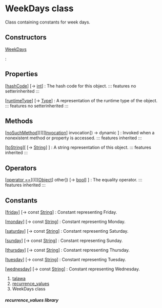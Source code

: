 
<div>

# WeekDays class

</div>


Class containing constants for week days.



## Constructors

[WeekDays](../constants_recurrence_values/WeekDays/WeekDays.md)

:   



## Properties

[[hashCode](https://api.flutter.dev/flutter/dart-core/Object/hashCode.html)] [→ [int](https://api.flutter.dev/flutter/dart-core/int-class.html)]
:   The hash code for this object.
    ::: features
    no setterinherited
    :::

[[runtimeType](https://api.flutter.dev/flutter/dart-core/Object/runtimeType.html)] [→ [Type](https://api.flutter.dev/flutter/dart-core/Type-class.html)]
:   A representation of the runtime type of the object.
    ::: features
    no setterinherited
    :::



## Methods

[[noSuchMethod](https://api.flutter.dev/flutter/dart-core/Object/noSuchMethod.html)][([[[Invocation](https://api.flutter.dev/flutter/dart-core/Invocation-class.md)] invocation]) → dynamic ]
:   Invoked when a nonexistent method or property is accessed.
    ::: features
    inherited
    :::

[[toString](https://api.flutter.dev/flutter/dart-core/Object/toString.html)][ [→ [String](https://api.flutter.dev/flutter/dart-core/String-class.html)] ]
:   A string representation of this object.
    ::: features
    inherited
    :::



## Operators

[[operator ==](https://api.flutter.dev/flutter/dart-core/Object/operator_equals.html)][([[[Object](https://api.flutter.dev/flutter/dart-core/Object-class.md)] other]) [→ [bool](https://api.flutter.dev/flutter/dart-core/bool-class.html)] ]
:   The equality operator.
    ::: features
    inherited
    :::



## Constants

[[friday](../constants_recurrence_values/WeekDays/friday-constant.md)] [→ const [String](https://api.flutter.dev/flutter/dart-core/String-class.html)]
:   Constant representing Friday.

[[monday](../constants_recurrence_values/WeekDays/monday-constant.md)] [→ const [String](https://api.flutter.dev/flutter/dart-core/String-class.html)]
:   Constant representing Monday.

[[saturday](../constants_recurrence_values/WeekDays/saturday-constant.md)] [→ const [String](https://api.flutter.dev/flutter/dart-core/String-class.html)]
:   Constant representing Saturday.

[[sunday](../constants_recurrence_values/WeekDays/sunday-constant.md)] [→ const [String](https://api.flutter.dev/flutter/dart-core/String-class.html)]
:   Constant representing Sunday.

[[thursday](../constants_recurrence_values/WeekDays/thursday-constant.md)] [→ const [String](https://api.flutter.dev/flutter/dart-core/String-class.html)]
:   Constant representing Thursday.

[[tuesday](../constants_recurrence_values/WeekDays/tuesday-constant.md)] [→ const [String](https://api.flutter.dev/flutter/dart-core/String-class.html)]
:   Constant representing Tuesday.

[[wednesday](../constants_recurrence_values/WeekDays/wednesday-constant.md)] [→ const [String](https://api.flutter.dev/flutter/dart-core/String-class.html)]
:   Constant representing Wednesday.







1.  [talawa](../index.md)
2.  [recurrence_values](../constants_recurrence_values/)
3.  WeekDays class

##### recurrence_values library







